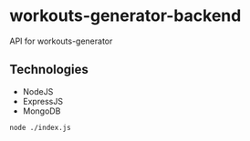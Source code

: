 # workouts-generator-backend

API for workouts-generator

## Technologies

- NodeJS
- ExpressJS
- MongoDB

``
node ./index.js
``